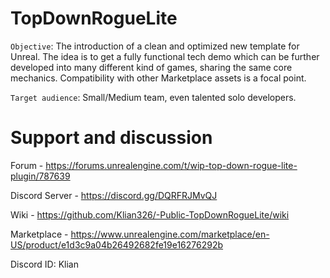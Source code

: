 # TopDownRogueLite
`Objective`: The introduction of a clean and optimized new template for Unreal. The idea is to get a fully functional tech demo which can be further developed into many different kind of games, sharing the same core mechanics. Compatibility with other Marketplace assets is a focal point.

`Target audience`: Small/Medium team, even talented solo developers.

# Support and discussion
Forum - https://forums.unrealengine.com/t/wip-top-down-rogue-lite-plugin/787639

Discord Server - https://discord.gg/DQRFRJMvQJ

Wiki - https://github.com/Klian326/-Public-TopDownRogueLite/wiki

Marketplace - https://www.unrealengine.com/marketplace/en-US/product/e1d3c9a04b26492682fe19e16276292b

Discord ID: Klian
